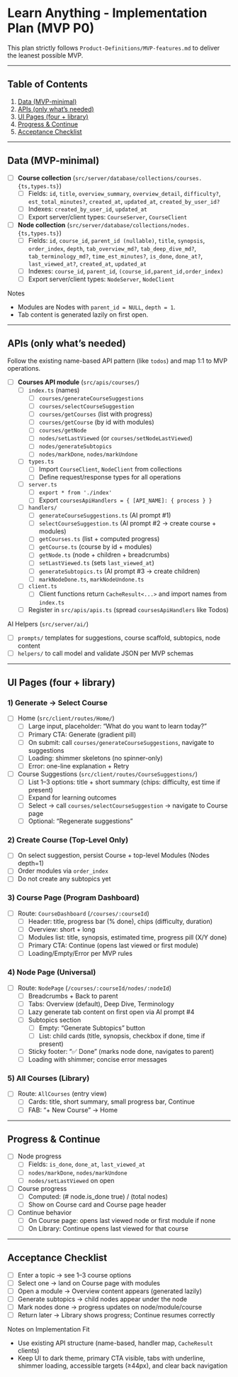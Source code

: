 # Learn Anything - Implementation Plan (MVP P0)

This plan strictly follows `Product-Definitions/MVP-features.md` to deliver the leanest possible MVP.

---

## Table of Contents

1. [Data (MVP-minimal)](#data-mvp-minimal)
2. [APIs (only what’s needed)](#apis-only-whats-needed)
3. [UI Pages (four + library)](#ui-pages-four--library)
4. [Progress & Continue](#progress--continue)
5. [Acceptance Checklist](#acceptance-checklist)

---

## Data (MVP-minimal)

- [ ] **Course collection** (`src/server/database/collections/courses.{ts,types.ts}`)
  - [ ] Fields: `id`, `title`, `overview_summary`, `overview_detail`, `difficulty?`, `est_total_minutes?`, `created_at`, `updated_at`, `created_by_user_id?`
  - [ ] Indexes: `created_by_user_id`, `updated_at`
  - [ ] Export server/client types: `CourseServer`, `CourseClient`

- [ ] **Node collection** (`src/server/database/collections/nodes.{ts,types.ts}`)
  - [ ] Fields: `id`, `course_id`, `parent_id (nullable)`, `title`, `synopsis`, `order_index`, `depth`, `tab_overview_md?`, `tab_deep_dive_md?`, `tab_terminology_md?`, `time_est_minutes?`, `is_done`, `done_at?`, `last_viewed_at?`, `created_at`, `updated_at`
  - [ ] Indexes: `course_id`, `parent_id`, `(course_id,parent_id,order_index)`
  - [ ] Export server/client types: `NodeServer`, `NodeClient`

Notes
- Modules are Nodes with `parent_id = NULL`, `depth = 1`.
- Tab content is generated lazily on first open.

---

## APIs (only what’s needed)

Follow the existing name-based API pattern (like `todos`) and map 1:1 to MVP operations.

- [ ] **Courses API module** (`src/apis/courses/`)
  - [ ] `index.ts` (names)
    - [ ] `courses/generateCourseSuggestions`
    - [ ] `courses/selectCourseSuggestion`
    - [ ] `courses/getCourses` (list with progress)
    - [ ] `courses/getCourse` (by id with modules)
    - [ ] `courses/getNode`
    - [ ] `nodes/setLastViewed` (or `courses/setNodeLastViewed`)
    - [ ] `nodes/generateSubtopics`
    - [ ] `nodes/markDone`, `nodes/markUndone`
  - [ ] `types.ts`
    - [ ] Import `CourseClient`, `NodeClient` from collections
    - [ ] Define request/response types for all operations
  - [ ] `server.ts`
    - [ ] `export * from './index'`
    - [ ] Export `coursesApiHandlers = { [API_NAME]: { process } }`
  - [ ] `handlers/`
    - [ ] `generateCourseSuggestions.ts` (AI prompt #1)
    - [ ] `selectCourseSuggestion.ts` (AI prompt #2 → create course + modules)
    - [ ] `getCourses.ts` (list + computed progress)
    - [ ] `getCourse.ts` (course by id + modules)
    - [ ] `getNode.ts` (node + children + breadcrumbs)
    - [ ] `setLastViewed.ts` (sets `last_viewed_at`)
    - [ ] `generateSubtopics.ts` (AI prompt #3 → create children)
    - [ ] `markNodeDone.ts`, `markNodeUndone.ts`
  - [ ] `client.ts`
    - [ ] Client functions return `CacheResult<...>` and import names from `index.ts`
  - [ ] Register in `src/apis/apis.ts` (spread `coursesApiHandlers` like Todos)

AI Helpers (`src/server/ai/`)
- [ ] `prompts/` templates for suggestions, course scaffold, subtopics, node content
- [ ] `helpers/` to call model and validate JSON per MVP schemas

---

## UI Pages (four + library)

### 1) Generate → Select Course

- [ ] Home (`src/client/routes/Home/`)
  - [ ] Large input, placeholder: “What do you want to learn today?”
  - [ ] Primary CTA: Generate (gradient pill)
  - [ ] On submit: call `courses/generateCourseSuggestions`, navigate to suggestions
  - [ ] Loading: shimmer skeletons (no spinner-only)
  - [ ] Error: one-line explanation + Retry

- [ ] Course Suggestions (`src/client/routes/CourseSuggestions/`)
  - [ ] List 1–3 options: title + short summary (chips: difficulty, est time if present)
  - [ ] Expand for learning outcomes
  - [ ] Select → call `courses/selectCourseSuggestion` → navigate to Course page
  - [ ] Optional: “Regenerate suggestions”

### 2) Create Course (Top-Level Only)

- [ ] On select suggestion, persist Course + top-level Modules (Nodes depth=1)
- [ ] Order modules via `order_index`
- [ ] Do not create any subtopics yet

### 3) Course Page (Program Dashboard)

- [ ] Route: `CourseDashboard` (`/courses/:courseId`)
  - [ ] Header: title, progress bar (% done), chips (difficulty, duration)
  - [ ] Overview: short + long
  - [ ] Modules list: title, synopsis, estimated time, progress pill (X/Y done)
  - [ ] Primary CTA: Continue (opens last viewed or first module)
  - [ ] Loading/Empty/Error per MVP rules

### 4) Node Page (Universal)

- [ ] Route: `NodePage` (`/courses/:courseId/nodes/:nodeId`)
  - [ ] Breadcrumbs + Back to parent
  - [ ] Tabs: Overview (default), Deep Dive, Terminology
  - [ ] Lazy generate tab content on first open via AI prompt #4
  - [ ] Subtopics section
    - [ ] Empty: “Generate Subtopics” button
    - [ ] List: child cards (title, synopsis, checkbox if done, time if present)
  - [ ] Sticky footer: “✅ Done” (marks node done, navigates to parent)
  - [ ] Loading with shimmer; concise error messages

### 5) All Courses (Library)

- [ ] Route: `AllCourses` (entry view)
  - [ ] Cards: title, short summary, small progress bar, Continue
  - [ ] FAB: “+ New Course” → Home

---

## Progress & Continue

- [ ] Node progress
  - [ ] Fields: `is_done`, `done_at`, `last_viewed_at`
  - [ ] `nodes/markDone`, `nodes/markUndone`
  - [ ] `nodes/setLastViewed` on open

- [ ] Course progress
  - [ ] Computed: (# node.is_done true) / (total nodes)
  - [ ] Show on Course card and Course page header

- [ ] Continue behavior
  - [ ] On Course page: opens last viewed node or first module if none
  - [ ] On Library: Continue opens last viewed for that course

---

## Acceptance Checklist

- [ ] Enter a topic → see 1–3 course options
- [ ] Select one → land on Course page with modules
- [ ] Open a module → Overview content appears (generated lazily)
- [ ] Generate subtopics → child nodes appear under the node
- [ ] Mark nodes done → progress updates on node/module/course
- [ ] Return later → Library shows progress; Continue resumes correctly

Notes on Implementation Fit
- Use existing API structure (name-based, handler map, `CacheResult` clients)
- Keep UI to dark theme, primary CTA visible, tabs with underline, shimmer loading, accessible targets (≥44px), and clear back navigation

